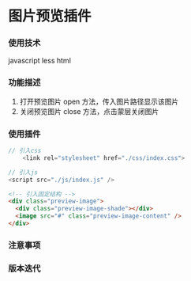 # 图片预览插件

### 使用技术

javascript less html

### 功能描述

1. 打开预览图片 open 方法，传入图片路径显示该图片
2. 关闭预览图片 close 方法，点击蒙层关闭图片

### 使用插件

```js
// 引入css
    <link rel="stylesheet" href="./css/index.css">
```

```js
// 引入js
<script src="./js/index.js" />
```

```html
<!-- 引入固定结构 -->
<div class="preview-image">
  <div class="preview-image-shade"></div>
  <image src="#" class="preview-image-content" />
</div>
```


### 注意事项


### 版本迭代
